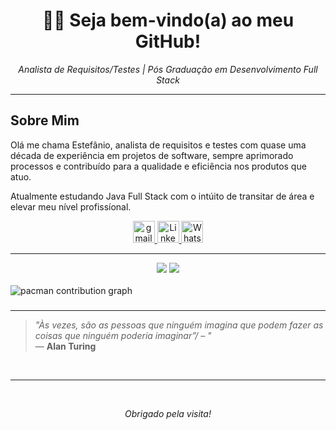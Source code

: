 <h1 align="center"> 👩‍💻 Seja bem-vindo(a) ao meu GitHub! </h1> 
<p align="center"><i>Analista de Requisitos/Testes | Pós Graduação em Desenvolvimento Full Stack</i></p>

---

## Sobre Mim

Olá me chama Estefânio, analista de requisitos e testes com quase uma década de experiência em projetos de software, sempre aprimorado processos e contribuído para a qualidade e eficiência nos produtos que atuo.

Atualmente estudando Java Full Stack com o intúito de transitar de área e elevar meu nível profissíonal.

<div align="center">
  <a href="mailto:estefanio.gomes@gmail.com">
    <img src="https://img.shields.io/static/v1?message=Gmail&logo=gmail&label=&color=FF6584&logoColor=white&labelColor=&style=for-the-badge" height="35" alt="gmail logo" />
  </a> 
  <a href="https://www.linkedin.com/in/estef%C3%A2nio-farias-13644a70/">
    <img src="https://img.shields.io/static/v1?message=LinkedIn&logo=linkedin&label=&color=0077B5&logoColor=white&labelColor=&style=for-the-badge" height="35" alt="LinkedIn logo" />
  </a>
  <a href="https://wa.me/5571997099063">
    <img src="https://img.shields.io/static/v1?message=WhatsApp&logo=whatsapp&label=&color=25D366&logoColor=white&labelColor=&style=for-the-badge" height="35" alt="WhatsApp logo" />
  </a>
</div>

---

<div align="center">
  <img src="https://github-readme-stats.vercel.app/api/top-langs/?username=theogomez&theme=tokyonight" />
   <img src="https://github-readme-streak-stats.herokuapp.com/?user=theogomez&theme=tokyonight" />
</div>

<br>

<picture>
  <source media="(prefers-color-scheme: dark)" srcset="https://raw.githubusercontent.com/Francine02/Francine02/output/pacman-contribution-graph-dark.svg">
  <source media="(prefers-color-scheme: light)" srcset="https://raw.githubusercontent.com/Francine02/Francine02/output/pacman-contribution-graph.svg">
  <img alt="pacman contribution graph" src="https://raw.githubusercontent.com/Francine02/Francine02/output/pacman-contribution-graph.svg">
</picture>

###
---

<img align="right" src="" />

> _"Às vezes, são as pessoas que ninguém imagina que podem fazer as coisas que ninguém poderia imaginar”/ – "_   
> — **Alan Turing**
<br>

---

<div align="center">
  <img/>
</div>
<br>
<p align="center"><i>Obrigado pela visita! </i></p>
